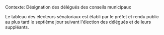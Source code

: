Contexte: Désignation des délégués des conseils municipaux

Le tableau des électeurs sénatoriaux est établi par le préfet et rendu public au plus tard le septième jour suivant l'élection des délégués et de leurs suppléants.